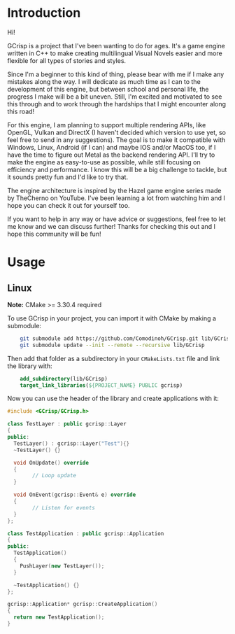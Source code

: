 # Introduction
Hi! 

GCrisp is a project that I've been wanting to do for ages. 
It's a game engine written in C++ to make creating multilingual Visual Novels easier
and more flexible for all types of stories and styles.

Since I'm a beginner to this kind of thing,
please bear with me if I make any mistakes along the way. I will dedicate as much time as I can
to the development of this engine, but between school and personal life, 
the progress I make will be a bit uneven. Still, I'm excited and motivated to see this through
and to work through the hardships that I might encounter along this road!

For this engine, I am planning to support multiple rendering APIs, like OpenGL, Vulkan and DirectX 
(I haven't decided which version to use yet, so feel free to send in any suggestions).
The goal is to make it compatible with Windows, Linux, Android (if I can)
and maybe IOS and/or MacOS too, if I have the time to figure out Metal as the backend rendering API.
I'll try to make the engine as easy-to-use as possible, while still focusing on efficiency and performance.
I know this will be a big challenge to tackle, but it sounds pretty fun and I'd like to try that.

The engine architecture is inspired by the Hazel game engine series made by TheCherno on YouTube.
I've been learning a lot from watching him and I hope you can check it out for yourself too.

If you want to help in any way or have advice or suggestions, feel free to let me know 
and we can discuss further! Thanks for checking this out and I hope this community will be fun!

# Usage
## Linux
__Note:__ CMake >= 3.30.4 required

To use GCrisp in your project, you can import it with CMake by making a submodule:
```bash
    git submodule add https://github.com/Comodinoh/GCrisp.git lib/GCrisp
    git submodule update --init --remote --recursive lib/GCrisp
```

Then add that folder as a subdirectory in your `CMakeLists.txt` file and link the library with:
```CMake 
    add_subdirectory(lib/GCrisp)
    target_link_libraries(${PROJECT_NAME} PUBLIC gcrisp)
```
    
Now you can use the header of the library and create applications with it:

```c++
#include <GCrisp/GCrisp.h>

class TestLayer : public gcrisp::Layer
{
public:
  TestLayer() : gcrisp::Layer("Test"){}
  ~TestLayer() {}

  void OnUpdate() override
  {
        // Loop update
  }

  void OnEvent(gcrisp::Event& e) override
  {
        // Listen for events
  }
};

class TestApplication : public gcrisp::Application
{
public:
  TestApplication()
  {
    PushLayer(new TestLayer());
  }

  ~TestApplication() {}
};

gcrisp::Application* gcrisp::CreateApplication()
{
  return new TestApplication();
}

```
